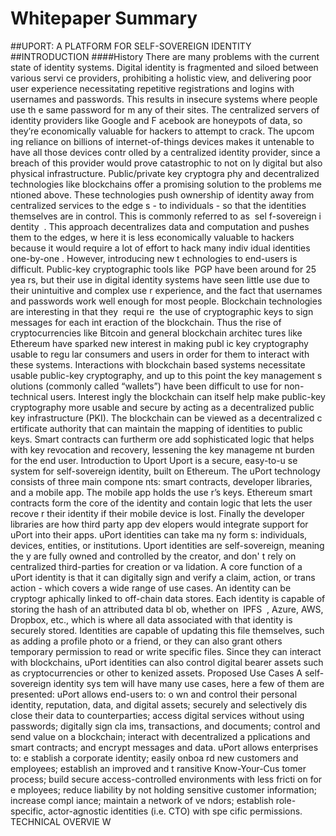 # Whitepaper Summary

##UPORT: A PLATFORM FOR SELF-SOVEREIGN IDENTITY
##INTRODUCTION
####History
There are many problems with the current state of identity systems. Digital identity is fragmented and siloed between various servi
ce providers, prohibiting a holistic view, and delivering poor user experience
necessitating repetitive registrations and logins with usernames and passwords. This results in insecure
systems where people use th
e same password for m
any of their sites. The centralized servers of identity
providers like Google and F
acebook are honeypots of data, so they’re economically valuable for hackers
to attempt to crack. The upcom
ing reliance on billions of internet-of-things devices makes it untenable to
have all those devices contr
olled by a centralized identity provider, since a breach of this provider would
prove catastrophic to not on
ly digital but also physical infrastructure.
Public/private key cryptogra
phy and decentralized technologies like blockchains offer a promising
solution to the problems me
ntioned above. These technologies push ownership of identity away from
centralized services to the edge
s - to individuals - so that the identities themselves are in control. This is
commonly referred to as
​
 sel
f-sovereign i
dentity
​
. This approach decentralizes data and computation and
pushes them to the edges, w
here it is less economically valuable to hackers because it would require a lot
of effort to hack many indiv
idual identities one-by-one
.
However, introducing new t
echnologies to end-users is difficult. Public-key cryptographic tools like 
​
PGP
have been around for 25 yea
rs, but their use in digital identity systems have seen little use due to their
unintuitive and complex use
r experience, and the fact that usernames and passwords work well enough
for most people. Blockchain
 technologies are interesting in that they 
​
requi
re
​
 the use of cryptographic keys
to sign messages for each int
eraction of the blockchain. Thus the rise of cryptocurrencies like Bitcoin and
general blockchain architec
tures like Ethereum have sparked new interest in making publ
ic key
cryptography usable to regu
lar consumers and users in order for them to interact with these systems.
Interactions with blockchain
 based systems necessitate usable public-key cryptography, and up to this
point the key management s
olutions (commonly called “wallets”) have been difficult to use for
non-technical users. Interest
ingly the blockchain can itself help make public-key cryptography more
usable and secure by acting
 as a decentralized public key infrastructure (PKI). The blockchain can be
viewed as a decentralized c
ertificate authority that can maintain the mapping of identities to public keys.
Smart contracts can furtherm
ore add sophisticated logic that helps with key revocation and recovery,
lessening the key manageme
nt burden for the end user.
Introduction to Uport
Uport is a secure, easy-to-u
se system for self-sovereign identity, built on Ethereum. The uPort technology
consists of three main compone
nts: smart contracts, developer libraries, and a mobile app.
The mobile app holds the use
r’s keys. Ethereum smart contracts form the core of the identity and contain
logic that lets the user recove
r their identity if their mobile device is lost. Finally the developer libraries
are how third party app dev
elopers would integrate support for uPort into their apps.
uPort identities can take ma
ny form
s: individuals, devices, entities, or institutions. Uport identities are
self-sovereign, meaning the
y are fully owned and controlled by the creator, and don'
t rely on centralized
third-parties for creation or va
lidation. A core function of a uPort identity is that it can digitally sign and
verify a claim, action, or trans
action - which covers a wide range of use cases.
An identity can be cryptogr
aphically linked to off-chain data stores. Each identity is capable of storing the
hash of an attributed data bl
ob, whether on 
​
IPFS
​
, Azure, AWS, Dropbox, etc., which is where all data
associated with that identity
 is securely stored. Identities are capable of updating this file themselves, such
as adding a profile photo or
 a friend, or they can also grant others temporary permission to read or write
specific files.
Since they can interact with
 blockchains, uPort identities can also control digital bearer assets such as
cryptocurrencies or other to
kenized assets.
Proposed Use Cases
A self-sovereign identity sys
tem will have many use cases, here a few of them are presented:
uPort allows end-users to: o
wn and control their personal identity, reputation, data, and digital assets;
securely and selectively dis
close their data to counterparties; access digital services without using
passwords; digitally sign cla
ims, transactions, and documents; control and send value on a blockchain;
interact with decentralized a
pplications and smart contracts; and encrypt messages and data.
uPort allows enterprises to: e
stablish a corporate identity; easily onboa
rd new customers and employees;
establish an improved and t
ransitive Know-Your-Cus
tomer process; build secure access-controlled
environments with less fricti
on for e
mployees; reduce liability by not
 holding sensitive customer
information; increase compl
iance; maintain a network of ve
ndors; establish role-specific, actor-agnostic
identities (i.e. CTO) with spe
cific permissions.
TECHNICAL OVERVIE
W

